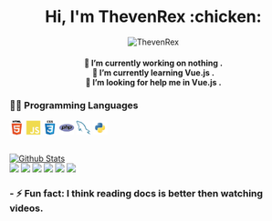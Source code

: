 
<!-- [![Matrix SVG](https://raw.githubusercontent.com/ThevenRexOff/ThevenRexOff/main/matrix.svg)](https://www.youtube.com/watch?v=SDkAGkd4NLc) -->

<h1 align="center"> Hi, I'm ThevenRex :chicken: </h1>

<p align="center"> <img src="https://komarev.com/ghpvc/?username=ThevenRex&color=brightgreen&style=flat" alt="ThevenRex" /> </p>
<h4 align="center">
🔭 I’m currently working on nothing  .<br>
🌱 I’m currently learning Vue.js     .<br>
🤔 I’m looking for help me in Vue.js .<br>
<h4>

<h3>👨‍💻 Programming Languages </h3>
<div aling="center">
 
<code><img width="5%" align="center" alt="html" src="https://raw.githubusercontent.com/github/explore/80688e429a7d4ef2fca1e82350fe8e3517d3494d/topics/html/html.png"></code>
<code><img width="5%" align="center" alt="js" src="https://raw.githubusercontent.com/devicons/devicon/master/icons/javascript/javascript-plain.svg"></code>
<code><img width="5%" align="center" alt="css" src="https://raw.githubusercontent.com/github/explore/80688e429a7d4ef2fca1e82350fe8e3517d3494d/topics/css/css.png"></code>
<code><img width="5%" align="center" alt="php" src="https://raw.githubusercontent.com/github/explore/80688e429a7d4ef2fca1e82350fe8e3517d3494d/topics/php/php.png"></code>
<code><img width="5%" align="center" alt="mysql" src="https://raw.githubusercontent.com/devicons/devicon/master/icons/mysql/mysql-original.svg"></code>
<code><img width="5%" align="center" alt="python" src="https://raw.githubusercontent.com/github/explore/80688e429a7d4ef2fca1e82350fe8e3517d3494d/topics/python/python.png"></code>
</div>
<br>
 


<a href="https://github.com/ThevenRexOff">
  <img align="center" src="https://github-readme-stats.vercel.app/api?username=ThevenRexOff&count_private=true&show_icons=true&theme=radical&hide_title=true&include_all_commits&show_owner=true" alt="Github Stats"/>
</a>

<div> 
  <a href="https://instagram.com/thevenrex_oficial" target="_blank"><img src="https://img.shields.io/badge/-Instagram-%23E4405F?style=for-the-badge&logo=instagram&logoColor=white" target="_blank"></a>
  <a href="mailto:thevenrexoficial@gmail.com"><img src="https://img.shields.io/badge/-Gmail-%23333?style=for-the-badge&logo=gmail&logoColor=white" target="_blank"></a>
  <a href="https://t.me/ThevenRex_tu_papi" target="_blank"><img src="https://img.shields.io/badge/Telegram-2CA5E0?style=for-the-badge&logo=telegram&logoColor=white"></a>
  <a href="mailto:mailto:ThevenRex@protonmail.com" target="_blank"><img src="https://img.shields.io/badge/ProtonMail-8B89CC?style=for-the-badge&logo=protonmail&logoColor=white"></a> 
  <a href="https://www.facebook.com/theven.rex" target="_blank"><img src="https://img.shields.io/badge/Facebook-1877F2?style=for-the-badge&logo=facebook&logoColor=white"></a>
  <a href="https://www.tiktok.com/@thevenrex" target="_blank"><img src="https://img.shields.io/badge/TikTok-000000?style=for-the-badge&logo=tiktok&logoColor=white"></a>
</div>

 
 <h3> - ⚡ Fun fact: I think reading docs is better then watching videos.</h3>
 
<!-- <div align="center">

<img src="https://github.com/ThevenRexOff/ThevenRexOff/blob/main/preview.gif" width="350" />

</div> -->
